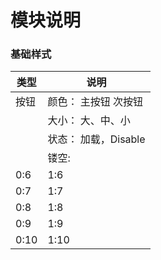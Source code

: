 # 模块说明

### 基础样式

| 类型 | 说明 |
| -- | -- |
| 按钮 | 颜色：    主按钮 次按钮 |
|      | 大小：    大、中、小 |
|      | 状态：    加载，Disable |
|      | 镂空:       |
| 0:6 | 1:6 |
| 0:7 | 1:7 |
| 0:8 | 1:8 |
| 0:9 | 1:9 |
| 0:10 | 1:10 |

